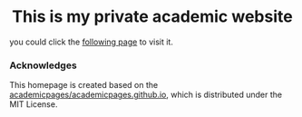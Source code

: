 <h1 align="center">
This is my private academic website
</h1>


   
you could click the [following page](https://ammydk.github.io/ammydk.github.io/) to visit it.
   
### **Acknowledges**
This homepage is created based on the [academicpages/academicpages.github.io](https://github.com/academicpages/academicpages.github.io), which is distributed under the MIT License.

